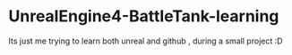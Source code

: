 # UnrealEngine4-BattleTank-learning
Its just me trying to learn both unreal and github , during a small project :D
